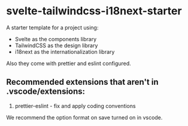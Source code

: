 # svelte-tailwindcss-i18next-starter

A starter template for a project using:

* Svelte as the components library
* TailwindCSS as the design library
* i18next as the internationalization library

Also they come with prettier and eslint configured.

## Recommended extensions that aren't in .vscode/extensions:

1. prettier-eslint - fix and apply coding conventions

We recommend the option format on save turned on in vscode.

